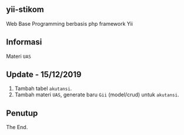 ## yii-stikom
Web Base Programming berbasis php framework Yii

## Informasi
Materi `UAS`

## Update - 15/12/2019
1. Tambah tabel `akutansi`.
2. Tambah materi `UAS`, generate baru `Gii` (model/crud) untuk `akutansi`.

## Penutup
The End.